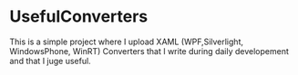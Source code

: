 # UsefulConverters

This is a simple project where I upload XAML (WPF,Silverlight, WindowsPhone, WinRT) Converters that I write during daily 
developement and that I juge useful.

